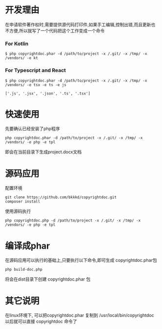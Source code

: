 # 开发理由 #
在申请软件著作权时,需要提供源代码打印件,如果手工编辑,控制出错,而且更新也不方便,所以就写了一个代码把这个工作变成一个命令

### For Kotlin
`$ php copyrightdoc.phar -d /path/to/project -x /.git/ -x /tmp/ -x /vendors/ -e kt`

### For Typescript and React
`$ php copyrightdoc.phar -d /path/to/project -x /.git/ -x /tmp/ -x /vendors/ -e tsx -e ts -e js`

`['.js', '.jsx', '.json', '.ts', '.tsx']`
# 快速使用 #
先要确认已经安装了php程序

    php copyrightdoc.phar -d /path/to/project -x /.git/ -x /tmp/ -x /vendors/ -e php -e tpl 

即会在当前目录下生成project.docx文档

# 源码应用 # 
配置环境

    git clone https://github.com/bkkkd/copyrightdoc.git
    composer install

使用源码执行

    php copyrightdoc.php -d /path/to/project -x /.git/ -x /tmp/ -x /vendors/ -e php -e tpl 

# 编译成phar #
在源码应用可以执行的基础上,只要执行以下命令,即可生成 copyrightdoc.phar包

    php build-doc.php

将会在dist目录下创建 copyrightdoc.phar 包

# 其它说明 #
在linux环境下,
可以把copyrightdoc.phar 复制到 /usr/local/bin/copyrightdoc 
以后就可以直接 copyrightdoc 命令了
